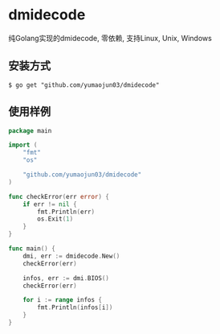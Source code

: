 # dmidecode

纯Golang实现的dmidecode, 零依赖, 支持Linux, Unix, Windows


## 安装方式

```
$ go get "github.com/yumaojun03/dmidecode"
```



## 使用样例

``` go
package main

import (
	"fmt"
	"os"

	"github.com/yumaojun03/dmidecode"
)

func checkError(err error) {
	if err != nil {
		fmt.Println(err)
		os.Exit(1)
	}
}

func main() {
	dmi, err := dmidecode.New()
	checkError(err)

	infos, err := dmi.BIOS()
	checkError(err)

	for i := range infos {
		fmt.Println(infos[i])
	}
}

```